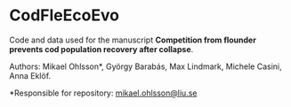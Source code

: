 # CodFleEcoEvo
Code and data used for the manuscript **Competition from flounder prevents cod population recovery after collapse**.

Authors: Mikael Ohlsson\*, György Barabás, Max Lindmark, Michele Casini, Anna Eklöf.

\*Responsible for repository: mikael.ohlsson@liu.se
